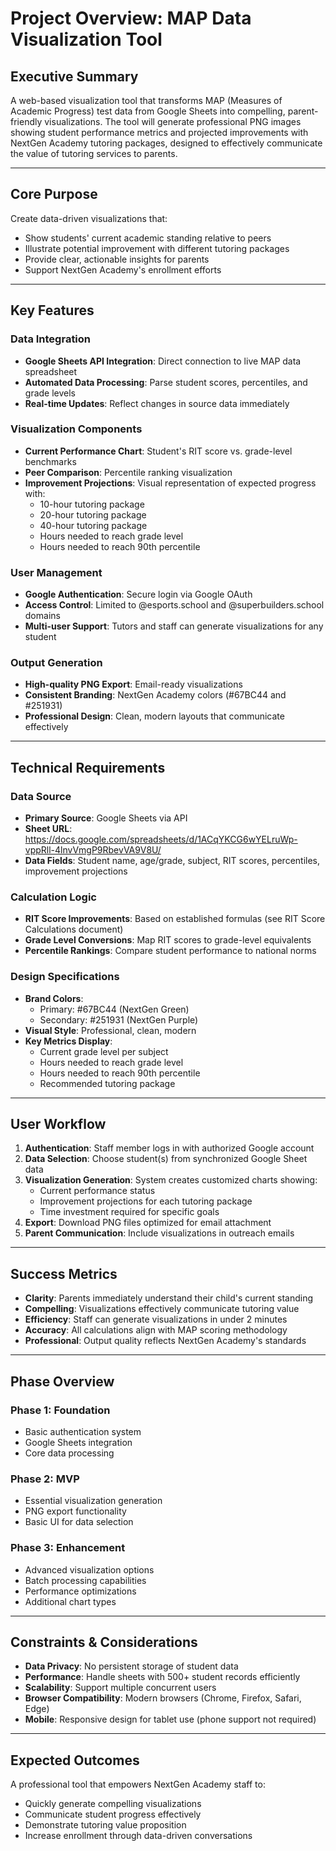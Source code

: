 # Project Overview: MAP Data Visualization Tool

## Executive Summary

A web-based visualization tool that transforms MAP (Measures of Academic Progress) test data from Google Sheets into compelling, parent-friendly visualizations. The tool will generate professional PNG images showing student performance metrics and projected improvements with NextGen Academy tutoring packages, designed to effectively communicate the value of tutoring services to parents.

---

## Core Purpose

Create data-driven visualizations that:
- Show students' current academic standing relative to peers
- Illustrate potential improvement with different tutoring packages
- Provide clear, actionable insights for parents
- Support NextGen Academy's enrollment efforts

---

## Key Features

### Data Integration
- **Google Sheets API Integration**: Direct connection to live MAP data spreadsheet
- **Automated Data Processing**: Parse student scores, percentiles, and grade levels
- **Real-time Updates**: Reflect changes in source data immediately

### Visualization Components
- **Current Performance Chart**: Student's RIT score vs. grade-level benchmarks
- **Peer Comparison**: Percentile ranking visualization
- **Improvement Projections**: Visual representation of expected progress with:
  - 10-hour tutoring package
  - 20-hour tutoring package
  - 40-hour tutoring package
  - Hours needed to reach grade level
  - Hours needed to reach 90th percentile

### User Management
- **Google Authentication**: Secure login via Google OAuth
- **Access Control**: Limited to @esports.school and @superbuilders.school domains
- **Multi-user Support**: Tutors and staff can generate visualizations for any student

### Output Generation
- **High-quality PNG Export**: Email-ready visualizations
- **Consistent Branding**: NextGen Academy colors (#67BC44 and #251931)
- **Professional Design**: Clean, modern layouts that communicate effectively

---

## Technical Requirements

### Data Source
- **Primary Source**: Google Sheets via API
- **Sheet URL**: https://docs.google.com/spreadsheets/d/1ACqYKCG6wYELruWp-vppRll-4lnvVmgP9RbevVA9V8U/
- **Data Fields**: Student name, age/grade, subject, RIT scores, percentiles, improvement projections

### Calculation Logic
- **RIT Score Improvements**: Based on established formulas (see RIT Score Calculations document)
- **Grade Level Conversions**: Map RIT scores to grade-level equivalents
- **Percentile Rankings**: Compare student performance to national norms

### Design Specifications
- **Brand Colors**: 
  - Primary: #67BC44 (NextGen Green)
  - Secondary: #251931 (NextGen Purple)
- **Visual Style**: Professional, clean, modern
- **Key Metrics Display**:
  - Current grade level per subject
  - Hours needed to reach grade level
  - Hours needed to reach 90th percentile
  - Recommended tutoring package

---

## User Workflow

1. **Authentication**: Staff member logs in with authorized Google account
2. **Data Selection**: Choose student(s) from synchronized Google Sheet data
3. **Visualization Generation**: System creates customized charts showing:
   - Current performance status
   - Improvement projections for each tutoring package
   - Time investment required for specific goals
4. **Export**: Download PNG files optimized for email attachment
5. **Parent Communication**: Include visualizations in outreach emails

---

## Success Metrics

- **Clarity**: Parents immediately understand their child's current standing
- **Compelling**: Visualizations effectively communicate tutoring value
- **Efficiency**: Staff can generate visualizations in under 2 minutes
- **Accuracy**: All calculations align with MAP scoring methodology
- **Professional**: Output quality reflects NextGen Academy's standards

---

## Phase Overview

### Phase 1: Foundation
- Basic authentication system
- Google Sheets integration
- Core data processing

### Phase 2: MVP
- Essential visualization generation
- PNG export functionality
- Basic UI for data selection

### Phase 3: Enhancement
- Advanced visualization options
- Batch processing capabilities
- Performance optimizations
- Additional chart types

---

## Constraints & Considerations

- **Data Privacy**: No persistent storage of student data
- **Performance**: Handle sheets with 500+ student records efficiently
- **Scalability**: Support multiple concurrent users
- **Browser Compatibility**: Modern browsers (Chrome, Firefox, Safari, Edge)
- **Mobile**: Responsive design for tablet use (phone support not required)

---

## Expected Outcomes

A professional tool that empowers NextGen Academy staff to:
- Quickly generate compelling visualizations
- Communicate student progress effectively
- Demonstrate tutoring value proposition
- Increase enrollment through data-driven conversations 